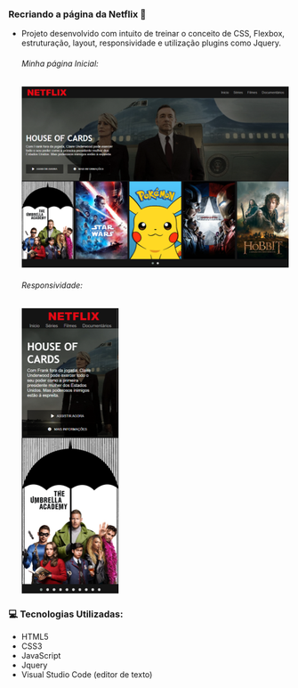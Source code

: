 ### Recriando a página da Netflix :iphone:

- Projeto desenvolvido com intuito de treinar o conceito de CSS, Flexbox, estruturação, layout, responsividade e utilização plugins como Jquery. 

	###### Minha página Inicial:
	<img src="https://raw.githubusercontent.com/Ewerton1910/Clone-Netflix/996e37a8424370494963437cba93118c4965de2f/img/tela%20inicial.png" alt="Página inicial" title="Página inicial" style="zoom: 50%;" />

  
	
	 ###### Responsividade:
	<img src="https://raw.githubusercontent.com/Ewerton1910/Clone-Netflix/master/img/mobile.png" alt="Testando a responsividade" title="Testando a responsividade" style="zoom:50%;" />
	
	
### 	 :computer: Tecnologias Utilizadas:

- HTML5
- CSS3
- JavaScript 
- Jquery
- Visual Studio Code (editor de texto)


